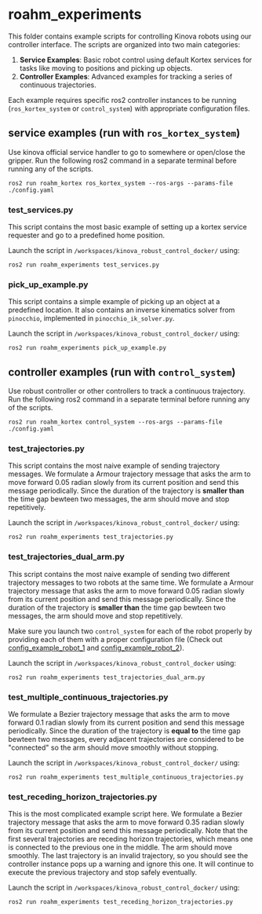 # roahm_experiments

This folder contains example scripts for controlling Kinova robots using our controller interface. 
The scripts are organized into two main categories:

1. **Service Examples**: Basic robot control using default Kortex services for tasks like moving to positions and picking up objects.
2. **Controller Examples**: Advanced examples for tracking a series of continuous trajectories.

Each example requires specific ros2 controller instances to be running (`ros_kortex_system` or `control_system`) with appropriate configuration files.

## service examples (run with `ros_kortex_system`)

Use kinova official service handler to go to somewhere or open/close the gripper.
Run the following ros2 command in a separate terminal before running any of the scripts.
```shell
ros2 run roahm_kortex ros_kortex_system --ros-args --params-file ./config.yaml
```

### test_services.py
This script contains the most basic example of setting up a kortex service requester and go to a predefined home position.

Launch the script in `/workspaces/kinova_robust_control_docker/` using:
```shell
ros2 run roahm_experiments test_services.py
```

### pick_up_example.py
This script contains a simple example of picking up an object at a predefined location.
It also contains an inverse kinematics solver from `pinocchio`, implemented in `pinocchio_ik_solver.py`.

Launch the script in `/workspaces/kinova_robust_control_docker/` using:
```shell
ros2 run roahm_experiments pick_up_example.py
```

## controller examples (run with `control_system`)

Use robust controller or other controllers to track a continuous trajectory.
Run the following ros2 command in a separate terminal before running any of the scripts.
```shell
ros2 run roahm_kortex control_system --ros-args --params-file ./config.yaml
```

### test_trajectories.py
This script contains the most naive example of sending trajectory messages.
We formulate a Armour trajectory message that asks the arm to move forward 0.05 radian slowly from its current position and send this message periodically.
Since the duration of the trajectory is **smaller than** the time gap bewteen two messages, the arm should move and stop repetitively.

Launch the script in `/workspaces/kinova_robust_control_docker/` using:
```shell
ros2 run roahm_experiments test_trajectories.py
```

### test_trajectories_dual_arm.py
This script contains the most naive example of sending two different trajectory messages to two robots at the same time.
We formulate a Armour trajectory message that asks the arm to move forward 0.05 radian slowly from its current position and send this message periodically.
Since the duration of the trajectory is **smaller than** the time gap bewteen two messages, the arm should move and stop repetitively.

Make sure you launch two `control_system` for each of the robot properly by providing each of them with a proper configuration file (Check out [config_example_robot_1](../config_example_robot_1.yaml) and [config_example_robot_2](../config_example_robot_2.yaml)).

Launch the script in `/workspaces/kinova_robust_control_docker` using:
```shell
ros2 run roahm_experiments test_trajectories_dual_arm.py
```

<!-- ### test_armtd_trajectories.py
This script contains the most naive example of sending ARMTD trajectory messages.

Launch the script in `/workspaces/kinova_robust_control_docker/` using:
```shell
ros2 run roahm_experiments test_armtd_trajectories.py
``` -->

### test_multiple_continuous_trajectories.py
We formulate a Bezier trajectory message that asks the arm to move forward 0.1 radian slowly from its current position and send this message periodically.
Since the duration of the trajectory is **equal to** the time gap bewteen two messages, every adjacent trajectories are considered to be "connected" so the arm should move smoothly without stopping.

Launch the script in `/workspaces/kinova_robust_control_docker/` using:
```shell
ros2 run roahm_experiments test_multiple_continuous_trajectories.py
```

### test_receding_horizon_trajectories.py
This is the most complicated example script here.
We formulate a Bezier trajectory message that asks the arm to move forward 0.35 radian slowly from its current position and send this message periodically.
Note that the first several trajectories are receding horizon trajectories, which means one is connected to the previous one in the middle.
The arm should move smoothly.
The last trajectory is an invalid trajectory, so you should see the controller instance pops up a warning and ignore this one. 
It will continue to execute the previous trajectory and stop safely eventually. 

Launch the script in `/workspaces/kinova_robust_control_docker/` using:
```shell
ros2 run roahm_experiments test_receding_horizon_trajectories.py
```

<!-- ### test_receding_horizon_trajectories_armtd.py
Similar tests but for ARMTD trajectories.

Launch the script in `/workspaces/kinova_robust_control_docker/` using:
```shell
ros2 run roahm_experiments test_receding_horizon_trajectories_armtd.py
``` -->

<!-- ### pick_up_and_down_example.py
This script contains a simple example of picking up and placing down an object at a predefined location, using `control_system` (torque control mode).
It requires [RAPTOR](https://github.com/roahmlab/RAPTOR) for a pybind version of inverse kinematics solver.

Launch the script in `/workspaces/kinova_robust_control_docker/` using:
```shell
ros2 run roahm_experiments pick_up_and_down_example.py
``` -->
